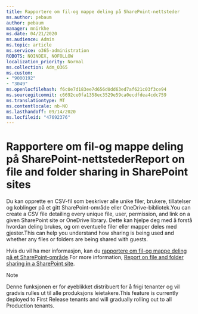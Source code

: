 ```yaml
---
title: Rapportere om fil-og mappe deling på SharePoint-nettsteder
ms.author: pebaum
author: pebaum
manager: mnirkhe
ms.date: 04/21/2020
ms.audience: Admin
ms.topic: article
ms.service: o365-administration
ROBOTS: NOINDEX, NOFOLLOW
localization_priority: Normal
ms.collection: Adm_O365
ms.custom:
- "9000192"
- "3049"
ms.openlocfilehash: f6c0e7d183ee7d656d0dd63ed7af621c03f3ce94
ms.sourcegitcommit: c6692ce0fa1358ec3529e59ca0ecdfdea4cdc759
ms.translationtype: MT
ms.contentlocale: nb-NO
ms.lasthandoff: 09/14/2020
ms.locfileid: "47692376"
---
```

# <a name="report-on-file-and-folder-sharing-in-sharepoint-sites"></a><span data-ttu-id="30a1a-102">Rapportere om fil-og mappe deling på SharePoint-nettsteder</span><span class="sxs-lookup"><span data-stu-id="30a1a-102">Report on file and folder sharing in SharePoint sites</span></span>

<span data-ttu-id="30a1a-103">Du kan opprette en CSV-fil som beskriver alle unike filer, brukere, tillatelser og koblinger på et gitt SharePoint-område eller OneDrive-bibliotek.</span><span class="sxs-lookup"><span data-stu-id="30a1a-103">You can create a CSV file detailing every unique file, user, permission, and link on a given SharePoint site or OneDrive library.</span></span> <span data-ttu-id="30a1a-104">Dette kan hjelpe deg med å forstå hvordan deling brukes, og om eventuelle filer eller mapper deles med gjester.</span><span class="sxs-lookup"><span data-stu-id="30a1a-104">This can help you understand how sharing is being used and whether any files or folders are being shared with guests.</span></span>

<span data-ttu-id="30a1a-105">Hvis du vil ha mer informasjon, kan du [rapportere om fil-og mappe deling på et SharePoint-område](https://docs.microsoft.com/sharepoint/sharing-reports).</span><span class="sxs-lookup"><span data-stu-id="30a1a-105">For more information, [Report on file and folder sharing in a SharePoint site](https://docs.microsoft.com/sharepoint/sharing-reports).</span></span>

> [!NOTE]
> <span data-ttu-id="30a1a-106">Denne funksjonen er for øyeblikket distribuert for å frigi tenanter og vil gradvis rulles ut til alle produksjons leietakere.</span><span class="sxs-lookup"><span data-stu-id="30a1a-106">This feature is currently deployed to First Release tenants and will gradually rolling out to all Production tenants.</span></span>
